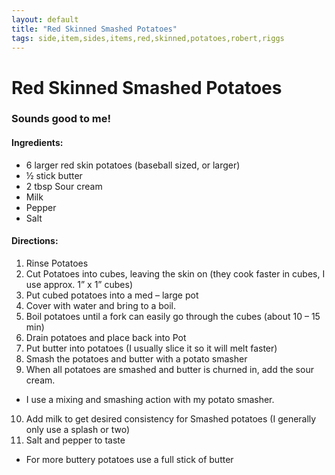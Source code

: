```yaml
---
layout: default
title: "Red Skinned Smashed Potatoes"
tags: side,item,sides,items,red,skinned,potatoes,robert,riggs
---
```

# Red Skinned Smashed Potatoes

### Sounds good to me!

#### Ingredients:
- 6 larger red skin potatoes (baseball sized, or larger)
- ½ stick butter
- 2 tbsp Sour cream
- Milk
- Pepper
- Salt

#### Directions:
1. Rinse Potatoes
2. Cut Potatoes into cubes, leaving the skin on (they cook faster in cubes, I use approx. 1” x 1” cubes)
3. Put cubed potatoes into a med – large pot
4. Cover with water and bring to a boil.
5. Boil potatoes until a fork can easily go through the cubes (about 10 – 15 min)
6. Drain potatoes and place back into Pot
7. Put butter into potatoes (I usually slice it so it will melt faster)
8. Smash the potatoes and butter with a potato smasher
9. When all potatoes are smashed and butter is churned in, add the sour cream.
  - I use a mixing and smashing action with my potato smasher.
10. Add milk to get desired consistency for Smashed potatoes (I generally only use a splash or two)
11. Salt and pepper to taste
  - For more buttery potatoes use a full stick of butter
